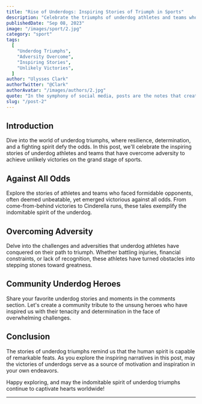 ```yaml
---
title: "Rise of Underdogs: Inspiring Stories of Triumph in Sports"
description: "Celebrate the triumphs of underdog athletes and teams who defied the odds, overcame adversity, and emerged victorious against more favored opponents. Join us in exploring the inspiring stories that showcase the indomitable spirit of the underdog in sports."
publishedDate: "Sep 08, 2023"
image: "/images/sport/2.jpg"
category: "sport"
tags:
  [
    "Underdog Triumphs",
    "Adversity Overcome",
    "Inspiring Stories",
    "Unlikely Victories",
  ]
author: "Ulysses Clark"
authorTwitter: "@Clark"
authorAvatar: "/images/authors/2.jpg"
quote: "In the symphony of social media, posts are the notes that create the melody of connection."
slug: "/post-2"
---
```


## Introduction

Dive into the world of underdog triumphs, where resilience, determination, and a fighting spirit defy the odds. In this post, we'll celebrate the inspiring stories of underdog athletes and teams that have overcome adversity to achieve unlikely victories on the grand stage of sports.

## Against All Odds

Explore the stories of athletes and teams who faced formidable opponents, often deemed unbeatable, yet emerged victorious against all odds. From come-from-behind victories to Cinderella runs, these tales exemplify the indomitable spirit of the underdog.

## Overcoming Adversity

Delve into the challenges and adversities that underdog athletes have conquered on their path to triumph. Whether battling injuries, financial constraints, or lack of recognition, these athletes have turned obstacles into stepping stones toward greatness.

## Community Underdog Heroes

Share your favorite underdog stories and moments in the comments section. Let's create a community tribute to the unsung heroes who have inspired us with their tenacity and determination in the face of overwhelming challenges.

## Conclusion

The stories of underdog triumphs remind us that the human spirit is capable of remarkable feats. As you explore the inspiring narratives in this post, may the victories of underdogs serve as a source of motivation and inspiration in your own endeavors.

Happy exploring, and may the indomitable spirit of underdog triumphs continue to captivate hearts worldwide!

---
